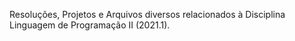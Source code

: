 Resoluções, Projetos e Arquivos diversos relacionados à Disciplina Linguagem de Programação II (2021.1).
